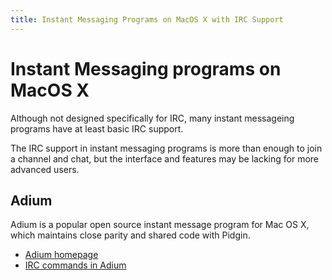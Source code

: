 ```yaml
---
title: Instant Messaging Programs on MacOS X with IRC Support
---
```


# Instant Messaging programs on MacOS X

Although not designed specifically for IRC, many instant messageing programs
have at least basic IRC support.

The IRC support in instant messaging programs is more than enough to join a
channel and chat, but the interface and features may be lacking for more
advanced users.

## Adium

Adium is a popular open source instant message program for Mac OS X, which
maintains close parity and shared code with Pidgin.

* [Adium homepage](http://adium.im)
* [IRC commands in Adium](http://adium.im/help/pgs/ServiceInformation-IRCSupport.html)
